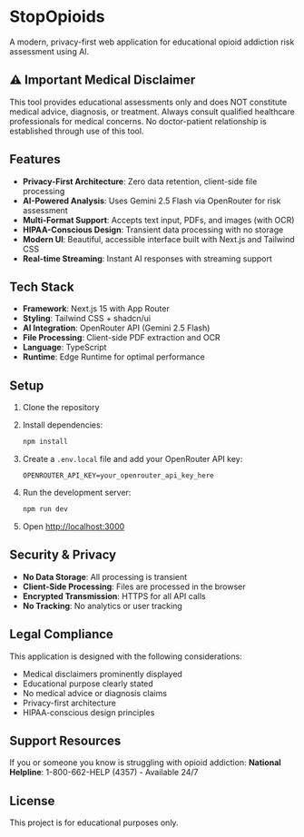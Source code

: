 # StopOpioids

A modern, privacy-first web application for educational opioid addiction risk assessment using AI.

## ⚠️ Important Medical Disclaimer

This tool provides educational assessments only and does NOT constitute medical advice, diagnosis, or treatment. Always consult qualified healthcare professionals for medical concerns. No doctor-patient relationship is established through use of this tool.

## Features

- **Privacy-First Architecture**: Zero data retention, client-side file processing
- **AI-Powered Analysis**: Uses Gemini 2.5 Flash via OpenRouter for risk assessment
- **Multi-Format Support**: Accepts text input, PDFs, and images (with OCR)
- **HIPAA-Conscious Design**: Transient data processing with no storage
- **Modern UI**: Beautiful, accessible interface built with Next.js and Tailwind CSS
- **Real-time Streaming**: Instant AI responses with streaming support

## Tech Stack

- **Framework**: Next.js 15 with App Router
- **Styling**: Tailwind CSS + shadcn/ui
- **AI Integration**: OpenRouter API (Gemini 2.5 Flash)
- **File Processing**: Client-side PDF extraction and OCR
- **Language**: TypeScript
- **Runtime**: Edge Runtime for optimal performance

## Setup

1. Clone the repository
2. Install dependencies:
   ```bash
   npm install
   ```

3. Create a `.env.local` file and add your OpenRouter API key:
   ```
   OPENROUTER_API_KEY=your_openrouter_api_key_here
   ```

4. Run the development server:
   ```bash
   npm run dev
   ```

5. Open [http://localhost:3000](http://localhost:3000)

## Security & Privacy

- **No Data Storage**: All processing is transient
- **Client-Side Processing**: Files are processed in the browser
- **Encrypted Transmission**: HTTPS for all API calls
- **No Tracking**: No analytics or user tracking

## Legal Compliance

This application is designed with the following considerations:
- Medical disclaimers prominently displayed
- Educational purpose clearly stated
- No medical advice or diagnosis claims
- Privacy-first architecture
- HIPAA-conscious design principles

## Support Resources

If you or someone you know is struggling with opioid addiction:
**National Helpline**: 1-800-662-HELP (4357) - Available 24/7

## License

This project is for educational purposes only.